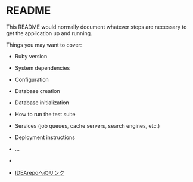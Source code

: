 # README

This README would normally document whatever steps are necessary to get the
application up and running.

Things you may want to cover:

* Ruby version

* System dependencies

* Configuration

* Database creation

* Database initialization

* How to run the test suite

* Services (job queues, cache servers, search engines, etc.)

* Deployment instructions

* ...
*
* [IDEArepoへのリンク](https://github.com/yuseipen0716/IDEA/blob/main/Rails_blog_idea.md)
